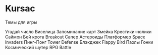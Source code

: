 # Kursac

Темы для игры 

Угадай число
Виселица
Запоминание карт
Змейка
Крестики-нолики
Саймон
Бей крота
Breakout
Сапер
Астероиды
Платформер
Space Invaders
Пинг-Понг
Tower Defense
Блэкджек
Flappy Bird
Пазлы
Гонки
Космический шутер
RPG Battle
